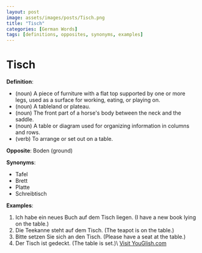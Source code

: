 ```yaml
---
layout: post
image: assets/images/posts/Tisch.png
title: "Tisch"
categories: [German Words]
tags: [definitions, opposites, synonyms, examples]
---
```


# Tisch

**Definition**:
- (noun) A piece of furniture with a flat top supported by one or more legs, used as a surface for working, eating, or playing on.
- (noun) A tableland or plateau.
- (noun) The front part of a horse's body between the neck and the saddle.
- (noun) A table or diagram used for organizing information in columns and rows.
- (verb) To arrange or set out on a table.

**Opposite**: Boden (ground)

**Synonyms**:
- Tafel
- Brett
- Platte
- Schreibtisch

**Examples**:
1. Ich habe ein neues Buch auf dem Tisch liegen. (I have a new book lying on the table.)
2. Die Teekanne steht auf dem Tisch. (The teapot is on the table.)
3. Bitte setzen Sie sich an den Tisch. (Please have a seat at the table.)
4. Der Tisch ist gedeckt. (The table is set.)\ <a id="yg-widget-0" class="youglish-widget" data-query="Tisch" data-lang="german" data-components="8412" data-auto-start="0" data-bkg-color="theme_light" data-title="How%20to%20pronounce%20Tisch%20in%20German"  rel="nofollow" href="https://youglish.com">Visit YouGlish.com</a><script async src="https://youglish.com/public/emb/widget.js" charset="utf-8"></script>